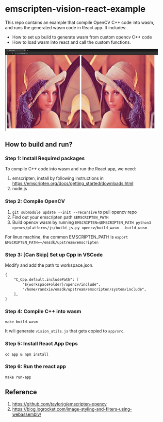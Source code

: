 # emscripten-vision-react-example

This repo contains an example that compile OpenCV C++ code into wasm, and runs the generated wasm code in React app. It includes:

* How to set up build to generate wasm from custom opencv C++ code
* How to load wasm into react and call the custom functions.

![alt text](./images/react-wasm.png "Flip Images in React")

## How to build and run?

### Step 1: Install Required packages

To compile C++ code into wasm and run the React app, we need:
1. emscripten, install by following instructions in https://emscripten.org/docs/getting_started/downloads.html
2. node.js

### Step 2: Compile OpenCV

1. `git submodule update --init --recursive` to pull opencv repo
2. Find out your emscripten path `$EMSCRIPTEN_PATH`
3. Build opencv wasm by running `EMSCRIPTEN=$EMSCRIPTEN_PATH python3 opencv/platforms/js/build_js.py opencv/build_wasm --build_wasm`

For linux machine, the common EMSCRIPTEN_PATH is `export EMSCRIPTEN_PATH=~/emsdk/upstream/emscripten`

### Step 3: [Can Skip] Set up Cpp in VSCode

Modify and add the path to workspace.json.
```
{
    "C_Cpp.default.includePath": [
        "${workspaceFolder}/opencv/include",
        "/home/randxie/emsdk/upstream/emscripten/system/include",
    ],
}
```

### Step 4: Compile C++ into wasm

```
make build-wasm
```

It will generate `vision_utils.js` that gets copied to `app/src`.

### Step 5: Install React App Deps

```
cd app & npm install
```

### Step 6: Run the react app

```
make run-app
```

## Reference

1. https://github.com/taylorjg/emscripten-opencv
2. https://blog.logrocket.com/image-styling-and-filters-using-webassembly/